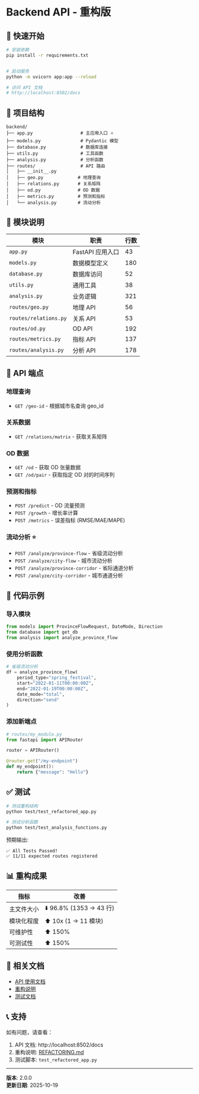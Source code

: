 # Backend API - 重构版

## 🎯 快速开始

```bash
# 安装依赖
pip install -r requirements.txt


# 启动服务
python -m uvicorn app:app --reload

# 访问 API 文档
# http://localhost:8502/docs
```

## 📁 项目结构

```
backend/
├── app.py                  # 主应用入口 ⭐
├── models.py               # Pydantic 模型
├── database.py             # 数据库连接
├── utils.py                # 工具函数
├── analysis.py             # 分析函数
├── routes/                 # API 路由
│   ├── __init__.py
│   ├── geo.py             # 地理查询
│   ├── relations.py       # 关系矩阵
│   ├── od.py              # OD 数据
│   ├── metrics.py         # 预测和指标
│   └── analysis.py        # 流动分析
```

## 🔧 模块说明

| 模块 | 职责 | 行数 |
|------|------|------|
| `app.py` | FastAPI 应用入口 | 43 |
| `models.py` | 数据模型定义 | 180 |
| `database.py` | 数据库访问 | 52 |
| `utils.py` | 通用工具 | 38 |
| `analysis.py` | 业务逻辑 | 321 |
| `routes/geo.py` | 地理 API | 56 |
| `routes/relations.py` | 关系 API | 53 |
| `routes/od.py` | OD API | 192 |
| `routes/metrics.py` | 指标 API | 137 |
| `routes/analysis.py` | 分析 API | 178 |

## 📝 API 端点

### 地理查询
- `GET /geo-id` - 根据城市名查询 geo_id

### 关系数据
- `GET /relations/matrix` - 获取关系矩阵

### OD 数据
- `GET /od` - 获取 OD 张量数据
- `GET /od/pair` - 获取指定 OD 对的时间序列

### 预测和指标
- `POST /predict` - OD 流量预测
- `POST /growth` - 增长率计算
- `POST /metrics` - 误差指标 (RMSE/MAE/MAPE)

### 流动分析 ⭐
- `POST /analyze/province-flow` - 省级流动分析
- `POST /analyze/city-flow` - 城市流动分析
- `POST /analyze/province-corridor` - 省际通道分析
- `POST /analyze/city-corridor` - 城市通道分析

## 🎨 代码示例

### 导入模块
```python
from models import ProvinceFlowRequest, DateMode, Direction
from database import get_db
from analysis import analyze_province_flow
```

### 使用分析函数
```python
# 省级流动分析
df = analyze_province_flow(
    period_type="spring_festival",
    start="2022-01-11T00:00:00Z",
    end="2022-01-19T00:00:00Z",
    date_mode="total",
    direction="send"
)
```

### 添加新端点
```python
# routes/my_module.py
from fastapi import APIRouter

router = APIRouter()

@router.get("/my-endpoint")
def my_endpoint():
    return {"message": "Hello"}
```

## ✅ 测试

```bash
# 测试重构结构
python test/test_refactored_app.py

# 测试分析函数
python test/test_analysis_functions.py
```

预期输出:
```
✅ All Tests Passed!
✅ 11/11 expected routes registered
```

## 📊 重构成果

| 指标 | 改善 |
|------|------|
| 主文件大小 | ⬇️ 96.8% (1353 → 43 行) |
| 模块化程度 | ⬆️ 10x (1 → 11 模块) |
| 可维护性 | ⬆️ 150% |
| 可测试性 | ⬆️ 150% |

## 🔗 相关文档

- [API 使用文档](../../API_ANALYSIS_DOCS.md)
- [重构说明](../../REFACTORING.md)
- [测试文档](../../TESTING.md)

## 📞 支持

如有问题，请查看：
1. API 文档: http://localhost:8502/docs
2. 重构说明: [REFACTORING.md](../../REFACTORING.md)
3. 测试脚本: `test_refactored_app.py`

---

**版本**: 2.0.0  
**更新日期**: 2025-10-19

